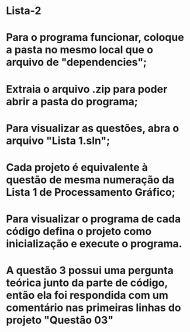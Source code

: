 # Lista-2
# Para o programa funcionar, coloque a pasta no mesmo local que o arquivo de "dependencies";
# Extraia o arquivo .zip para poder abrir a pasta do programa;
# Para visualizar as questões, abra o arquivo "Lista 1.sln";
# Cada projeto é equivalente à questão de mesma numeração da Lista 1 de Processamento Gráfico;
# Para visualizar o programa de cada código defina o projeto como inicialização e execute o programa.
# A questão 3 possui uma pergunta teórica junto da parte de código, então ela foi respondida com um comentário nas primeiras linhas do projeto "Questão 03"
